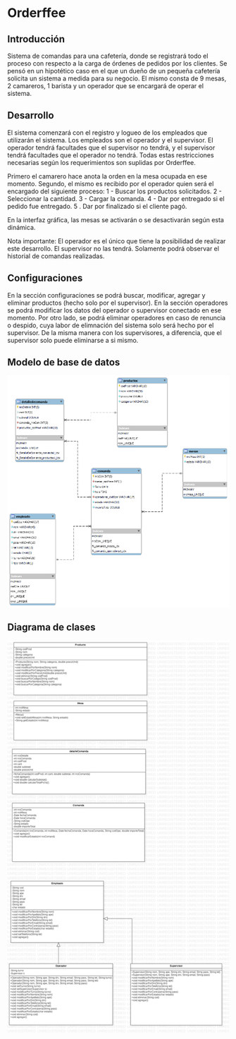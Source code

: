 # Orderffee
## Introducción
Sistema de comandas para una cafetería, donde se registrará todo el proceso con respecto a la carga de órdenes de pedidos por los clientes.
Se pensó en un hipotético caso en el que un dueño de un pequeña cafetería solicita un sistema a medida para su negocio.
El mismo consta de 9 mesas, 2 camareros, 1 barista y un operador que se encargará de operar el sistema.

## Desarrollo

El sistema comenzará con el registro y logueo de los empleados que utilizarán el sistema. 
Los empleados son el operador y el supervisor. El operador tendrá facultades que el supervisor no tendrá, y el supervisor tendrá facultades que 
el operador no tendrá. Todas estas restricciones necesarias según los requerimientos son suplidas por Orderffee.

Primero el camarero hace anota la orden en la mesa ocupada en ese momento.
Segundo, el mismo es recibido por el operador quien será el encargado del siguiente proceso:
1 - Buscar los productos solicitados.
2 - Seleccionar la cantidad.
3 - Cargar la comanda.
4 - Dar por entregado si el pedido fue entregado.
5 . Dar por finalizado si el cliente pagó.

En la interfaz gráfica, las mesas se activarán o se desactivarán según esta dinámica.

Nota importante: El operador es el único que tiene la posibilidad de realizar este desarrollo. El supervisor no las tendrá. Solamente podrá
observar el historial de comandas realizadas.

## Configuraciones
En la sección configuraciones se podrá buscar, modificar, agregar y eliminar productos (hecho solo por el supervisor).
En la sección operadores se podrá modificar los datos del operador o supervisor conectado en ese momento. Por otro lado, se podrá eliminar operadores en caso
de renuncia o despido, cuya labor de elimnación del sistema solo será hecho por el supervisor. De la misma manera con los supervisores, a diferencia, que el supervisor
solo puede eliminarse a si mismo.

## Modelo de base de datos
![modeloBdd](https://github.com/ezvel/orderffee/blob/main/src/Imagenes/ModeloBdd.png)

## Diagrama de clases
![digramaDeClases](https://github.com/ezvel/orderffee/blob/main/src/Imagenes/diagramaDeClases.jpg)
